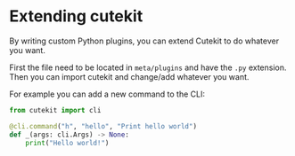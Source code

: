 # Extending cutekit

By writing custom Python plugins, you can extend Cutekit to do whatever you want.

First the file need to be located in `meta/plugins` and have the `.py` extension.
Then you can import cutekit and change/add whatever you want.

For example you can add a new command to the CLI:

```python
from cutekit import cli

@cli.command("h", "hello", "Print hello world")
def _(args: cli.Args) -> None:
    print("Hello world!")
```

